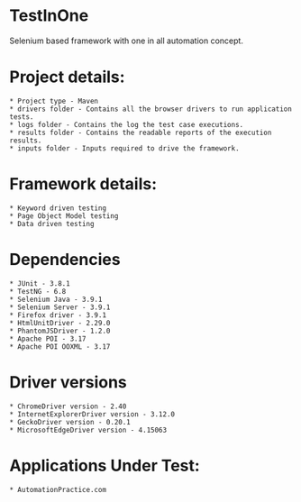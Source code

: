 # TestInOne

Selenium based framework with one in all automation concept.

# Project details:
	* Project type - Maven
	* drivers folder - Contains all the browser drivers to run application tests.
	* logs folder - Contains the log the test case executions.
	* results folder - Contains the readable reports of the execution results.
	* inputs folder - Inputs required to drive the framework. 

# Framework details:
	* Keyword driven testing
	* Page Object Model testing
	* Data driven testing

# Dependencies
    * JUnit - 3.8.1 
	* TestNG - 6.8
	* Selenium Java - 3.9.1
	* Selenium Server - 3.9.1
	* Firefox driver - 3.9.1
	* HtmlUnitDriver - 2.29.0
	* PhantomJSDriver - 1.2.0
	* Apache POI - 3.17
	* Apache POI OOXML - 3.17 

# Driver versions
    * ChromeDriver version - 2.40
    * InternetExplorerDriver version - 3.12.0
    * GeckoDriver version - 0.20.1 
    * MicrosoftEdgeDriver version - 4.15063

# Applications Under Test:
	* AutomationPractice.com
	 